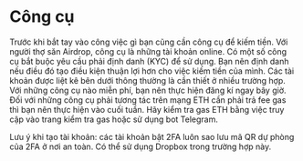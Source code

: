 # Công cụ

Trước khi bắt tay vào công việc gì bạn cũng cần công cụ để kiếm tiền. Với người thợ săn Airdrop, công cụ là những tài khoản online. Có một số công cụ bắt buộc yêu cầu phải định danh (KYC) để sử dụng. Bạn nên định danh nếu điều đó tạo điều kiện thuận lợi hơn cho việc kiếm tiền của mình. Các tài khoản được liệt kê bên dưới thông thường là cần thiết ở nhiều trường hợp. Với những công cụ nào miễn phí, bạn nên thực hiện đăng kí ngay bây giờ. Đối với những công cụ phải tương tác trên mạng ETH cần phải trả fee gas thì bạn nên thực hiện vào cuối tuần. Hãy kiểm tra gas ETH bằng việc truy cập vào trang kiểm tra gas hoặc sử dụng bot Telegram.

Lưu ý khi tạo tài khoản: các tài khoản bật 2FA luôn sao lưu mã QR dự phòng của 2FA ở nơi an toàn. Có thể sử dụng Dropbox trong trường hợp này.